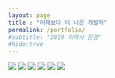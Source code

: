 ```yaml
---
layout: page
title : "어제보다 더 나은 개발자"
permalink: /portfolio/
#subtitle: "2019 이력서 문겸"
#hide:true
---
```


<img src="/md/portfolio/moong1.png" style="max-height: none;">

<img src="/md/portfolio/moong2.png" style="max-height: none;">

<img src="/md/portfolio/moong3.png" style="max-height: none;">

<img src="/md/portfolio/moong4.png" style="max-height: none;">

<img src="/md/portfolio/moong5.png" style="max-height: none;">

<img src="/md/portfolio/moong6.png" style="max-height: none;">
